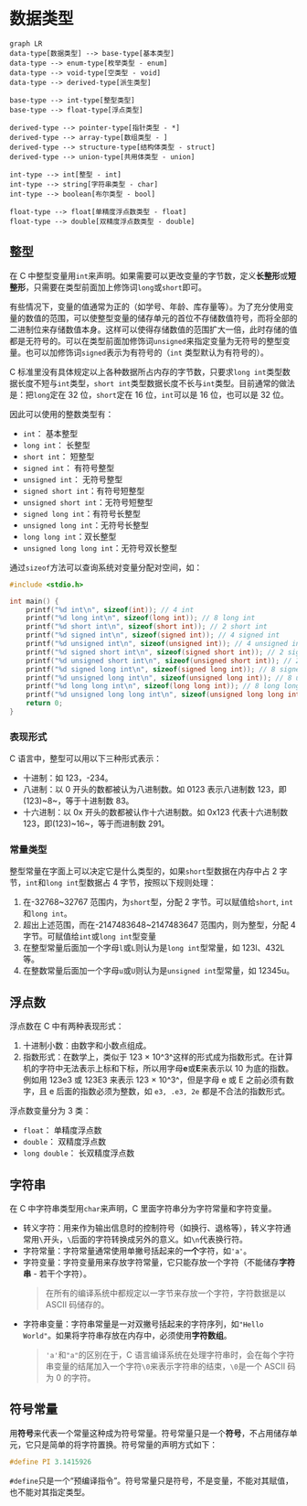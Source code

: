 # 数据类型

```mermaid
graph LR
data-type[数据类型] --> base-type[基本类型]
data-type --> enum-type[枚举类型 - enum]
data-type --> void-type[空类型 - void]
data-type --> derived-type[派生类型]

base-type --> int-type[整型类型]
base-type --> float-type[浮点类型]

derived-type --> pointer-type[指针类型 - *]
derived-type --> array-type[数组类型 - ]
derived-type --> structure-type[结构体类型 - struct]
derived-type --> union-type[共用体类型 - union]

int-type --> int[整型 - int]
int-type --> string[字符串类型 - char]
int-type --> boolean[布尔类型 - bool]

float-type --> float[单精度浮点数类型 - float]
float-type --> double[双精度浮点数类型 - double]
```

## 整型

在 C 中整型变量用`int`来声明。如果需要可以更改变量的字节数，定义**长整形**或**短整形**，只需要在类型前面加上修饰词`long`或`short`即可。

有些情况下，变量的值通常为正的（如学号、年龄、库存量等）。为了充分使用变量的数值的范围，可以使整型变量的储存单元的首位不存储数值符号，而将全部的二进制位来存储数值本身。这样可以使得存储数值的范围扩大一倍，此时存储的值都是无符号的。可以在类型前面加修饰词`unsigned`来指定变量为无符号的整型变量。也可以加修饰词`signed`表示为有符号的（`int` 类型默认为有符号的）。

C 标准里没有具体规定以上各种数据所占内存的字节数，只要求`long int`类型数据长度不短与`int`类型，`short int`类型数据长度不长与`int`类型。目前通常的做法是：把`long`定在 32 位，`short`定在 16 位，`int`可以是 16 位，也可以是 32 位。

因此可以使用的整数类型有：

- `int`： 基本整型
- `long int`： 长整型
- `short int`： 短整型
- `signed int`： 有符号整型
- `unsigned int`： 无符号整型
- `signed short int`：有符号短整型
- `unsigned short int`：无符号短整型
- `signed long int`：有符号长整型
- `unsigned long int`：无符号长整型
- `long long int`：双长整型
- `unsigned long long int`：无符号双长整型

通过`sizeof`方法可以查询系统对变量分配对空间，如：

```c
#include <stdio.h>

int main() {
    printf("%d int\n", sizeof(int)); // 4 int
    printf("%d long int\n", sizeof(long int)); // 8 long int
    printf("%d short int\n", sizeof(short int)); // 2 short int
    printf("%d signed int\n", sizeof(signed int)); // 4 signed int
    printf("%d unsigned int\n", sizeof(unsigned int)); // 4 unsigned int
    printf("%d signed short int\n", sizeof(signed short int)); // 2 signed short int
    printf("%d unsigned short int\n", sizeof(unsigned short int)); // 2 unsigned short int
    printf("%d signed long int\n", sizeof(signed long int)); // 8 signed long int
    printf("%d unsigned long int\n", sizeof(unsigned long int)); // 8 unsigned long int
    printf("%d long long int\n", sizeof(long long int)); // 8 long long int
    printf("%d unsigned long long int\n", sizeof(unsigned long long int)); // 8 unsigned long long int
    return 0;
}
```

### 表现形式

C 语言中，整型可以用以下三种形式表示：

- 十进制：如 123，-234。
- 八进制：以 0 开头的数都被认为八进制数。如 0123 表示八进制数 123，即(123)~8~，等于十进制数 83。
- 十六进制：以 0x 开头的数都被认作十六进制数。如 0x123 代表十六进制数 123，即(123)~16~，等于而进制数 291。

### 常量类型

整型常量在字面上可以决定它是什么类型的，如果`short`型数据在内存中占 2 字节，`int`和`long int`型数据占 4 字节，按照以下规则处理：

1. 在-32768~32767 范围内，为`short`型，分配 2 字节。可以赋值给`short`, `int`和`long int`。
2. 超出上述范围，而在-2147483648~2147483647 范围内，则为整型，分配 4 字节。可赋值给`int`或`long int`型变量
3. 在整型常量后面加一个字母`l`或`L`则认为是`long int`型常量，如 123l、432L 等。
4. 在整数常量后面加一个字母`u`或`U`则认为是`unsigned int`型常量，如 12345u。

## 浮点数

浮点数在 C 中有两种表现形式：

1. 十进制小数：由数字和小数点组成。
2. 指数形式：在数学上，类似于 123 $\times$ 10^3^这样的形式成为指数形式。在计算机的字符中无法表示上标和下标，所以用字母**e**或**E**来表示以 10 为底的指数。例如用 123e3 或 123E3 来表示 123 $\times$ 10^3^，但是字母 e 或 E 之前必须有数字，且 e 后面的指数必须为整数，如 `e3, .e3, 2e` 都是不合法的指数形式。

浮点数变量分为 3 类：

- `float`： 单精度浮点数
- `double`： 双精度浮点数
- `long double`： 长双精度浮点数

## 字符串

在 C 中字符串类型用`char`来声明，C 里面字符串分为字符常量和字符变量。

- 转义字符：用来作为输出信息时的控制符号（如换行、退格等），转义字符通常用`\`开头，`\`后面的字符转换成另外的意义。如`\n`代表换行符。
- 字符常量：字符常量通常使用单撇号括起来的**一个**字符，如`'a'`。
- 字符变量：字符变量用来存放字符常量，它只能存放一个字符（不能储存**字符串** - 若干个字符）。
  > 在所有的编译系统中都规定以一字节来存放一个字符，字符数据是以 ASCII 码储存的。
- 字符串变量：字符串常量是一对双撇号括起来的字符序列，如`"Hello World"`。如果将字符串存放在内存中，必须使用**字符数组**。
  > `'a'`和`"a"`的区别在于，C 语言编译系统在处理字符串时，会在每个字符串变量的结尾加入一个字符`\0`来表示字符串的结束，`\0`是一个 ASCII 码为 0 的字符。

## 符号常量

用**符号**来代表一个常量这种成为符号常量。符号常量只是一个**符号**，不占用储存单元，它只是简单的将字符置换。符号常量的声明方式如下：

```c
#define PI 3.1415926
```

`#define`只是一个“预编译指令”。符号常量只是符号，不是变量，不能对其赋值，也不能对其指定类型。
